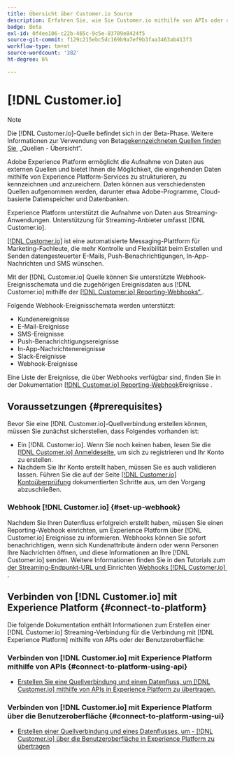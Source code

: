 ```yaml
---
title: Übersicht über Customer.io Source
description: Erfahren Sie, wie Sie Customer.io mithilfe von APIs oder der Benutzeroberfläche über Webhooks mit Adobe Experience Platform verbinden
badge: Beta
exl-id: 0f4ee106-c22b-465c-9c5e-83709e8424f5
source-git-commit: f129c215ebc5dc169b9a7ef9b3faa3463ab413f3
workflow-type: tm+mt
source-wordcount: '382'
ht-degree: 6%

---
```


# [!DNL Customer.io]

>[!NOTE]
>
>Die [!DNL Customer.io]-Quelle befindet sich in der Beta-Phase. Weitere Informationen zur Verwendung von Beta[gekennzeichneten Quellen finden Sie &#x200B;](../../home.md#terms-and-conditions) „Quellen - Übersicht“.

Adobe Experience Platform ermöglicht die Aufnahme von Daten aus externen Quellen und bietet Ihnen die Möglichkeit, die eingehenden Daten mithilfe von Experience Platform-Services zu strukturieren, zu kennzeichnen und anzureichern. Daten können aus verschiedensten Quellen aufgenommen werden, darunter etwa Adobe-Programme, Cloud-basierte Datenspeicher und Datenbanken.

Experience Platform unterstützt die Aufnahme von Daten aus Streaming-Anwendungen. Unterstützung für Streaming-Anbieter umfasst [!DNL Customer.io].

[[!DNL Customer.io]](https://customer.io/) ist eine automatisierte Messaging-Plattform für Marketing-Fachleute, die mehr Kontrolle und Flexibilität beim Erstellen und Senden datengesteuerter E-Mails, Push-Benachrichtigungen, In-App-Nachrichten und SMS wünschen.

Mit der [!DNL Customer.io] Quelle können Sie unterstützte Webhook-Ereignisschemata und die zugehörigen Ereignisdaten aus [!DNL Customer.io] mithilfe der [[!DNL Customer.io] Reporting-Webhooks“ &#x200B;](https://customer.io/docs/api/webhooks/).

Folgende Webhook-Ereignisschemata werden unterstützt:

* Kundenereignisse
* E-Mail-Ereignisse
* SMS-Ereignisse
* Push-Benachrichtigungsereignisse
* In-App-Nachrichtenereignisse
* Slack-Ereignisse
* Webhook-Ereignisse

Eine Liste der Ereignisse, die über Webhooks verfügbar sind, finden Sie in der Dokumentation [[!DNL Customer.io] Reporting-Webhook](https://customer.io/docs/webhooks/#events)Ereignisse .

## Voraussetzungen {#prerequisites}

Bevor Sie eine [!DNL Customer.io]-Quellverbindung erstellen können, müssen Sie zunächst sicherstellen, dass Folgendes vorhanden ist:

* Ein [!DNL Customer.io]. Wenn Sie noch keinen haben, lesen Sie die [[!DNL Customer.io] Anmeldeseite](https://fly.customer.io/signup), um sich zu registrieren und Ihr Konto zu erstellen.
* Nachdem Sie Ihr Konto erstellt haben, müssen Sie es auch validieren lassen. Führen Sie die auf der Seite [[!DNL Customer.io] Kontoüberprüfung](https://customer.io/docs/account-verification/) dokumentierten Schritte aus, um den Vorgang abzuschließen.

### Webhook [!DNL Customer.io] {#set-up-webhook}

Nachdem Sie Ihren Datenfluss erfolgreich erstellt haben, müssen Sie einen Reporting-Webhook einrichten, um Experience Platform über [!DNL Customer.io] Ereignisse zu informieren. Webhooks können Sie sofort benachrichtigen, wenn sich Kundenattribute ändern oder wenn Personen Ihre Nachrichten öffnen, und diese Informationen an Ihre [!DNL Customer.io] senden. Weitere Informationen finden Sie in den Tutorials zum [&#x200B; der Streaming-Endpunkt-URL und &#x200B;](../../tutorials/ui/create/marketing-automation/customerio-webhook.md#get-streaming-endpoint)Einrichten [&#x200B; Webhooks [!DNL Customer.io]  &#x200B;](../../tutorials/ui/create/marketing-automation/customerio-webhook.md#set-up-webhook).

## Verbinden von [!DNL Customer.io] mit Experience Platform {#connect-to-platform}

Die folgende Dokumentation enthält Informationen zum Erstellen einer [!DNL Customer.io] Streaming-Verbindung für die Verbindung mit [!DNL Experience Platform] mithilfe von APIs oder der Benutzeroberfläche:

### Verbinden von [!DNL Customer.io] mit Experience Platform mithilfe von APIs {#connect-to-platform-using-api}

* [Erstellen Sie eine Quellverbindung und einen Datenfluss, um  [!DNL Customer.io]  mithilfe von APIs in Experience Platform zu übertragen.](../../tutorials/api/create/marketing-automation/customerio-webhook.md)

### Verbinden von [!DNL Customer.io] mit Experience Platform über die Benutzeroberfläche {#connect-to-platform-using-ui}

* [Erstellen einer Quellverbindung und eines Datenflusses, um - [!DNL Customer.io]  über die Benutzeroberfläche in Experience Platform zu übertragen](../../tutorials/ui/create/marketing-automation/customerio-webhook.md)
